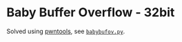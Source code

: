 # Baby Buffer Overflow - 32bit

Solved using [pwntools](https://docs.pwntools.com/en/stable/), see [`babybufov.py`](babybufov.py).
